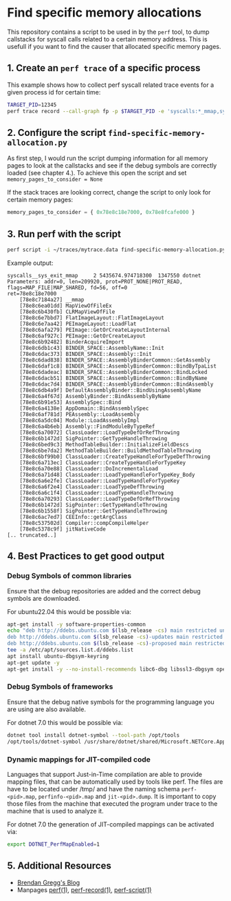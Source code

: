 # Find specific memory allocations 

This repository contains a script to be used in by the `perf` tool, to dump callstacks for syscall calls related to a certain memory address. This is usefull if you want to find the causer that allocated specific memory pages.

## 1. Create an `perf trace` of a specific process

This example shows how to collect perf syscall related trace events for a given process id for certain time:

```zsh
TARGET_PID=12345
perf trace record --call-graph fp -p $TARGET_PID -e 'syscalls:*_mmap,syscalls:*_munmap,syscalls:*_brk,syscalls:*_mremap' -o "~/traces/mytrace.data --sleep 60m
```

## 2. Configure the script `find-specific-memory-allocation.py`
As first step, I would run the script dumping information for all memory pages to look at the callstacks and see if the debug symbols are correctly loaded (see chapter 4.). To achieve this open the script and set `memory_pages_to_consider = None`

If the stack traces are looking correct, change the script to only look for certain memory pages:

```python
memory_pages_to_consider = { 0x78e8c18e7000, 0x78e8fcafe000 }
```

## 3. Run perf with the script 

```zsh
perf script -i ~/traces/mytrace.data find-specific-memory-allocation.py
```

Example output:

```output
syscalls__sys_exit_mmap     2 5435674.974718300  1347550 dotnet               
Parameters: addr=0, len=209920, prot=PROT_NONE|PROT_READ, flags=MAP_FILE|MAP_SHARED, fd=56, off=0
ret=78e8c18e7000
	[78e8c7184a27] __mmap
	[78e8c6ea01dd] MapViewOfFileEx
	[78e8c6b430fb] CLRMapViewOfFile
	[78e8c6e7bbd7] FlatImageLayout::FlatImageLayout
	[78e8c6e7aa42] PEImageLayout::LoadFlat
	[78e8c6afa279] PEImage::GetOrCreateLayoutInternal
	[78e8c6af927c] PEImage::GetOrCreateLayout
	[78e8c6b92482] BinderAcquireImport
	[78e8c6db1c43] BINDER_SPACE::AssemblyName::Init
	[78e8c6dac373] BINDER_SPACE::Assembly::Init
	[78e8c6dad838] BINDER_SPACE::AssemblyBinderCommon::GetAssembly
	[78e8c6daf1c8] BINDER_SPACE::AssemblyBinderCommon::BindByTpaList
	[78e8c6dadeac] BINDER_SPACE::AssemblyBinderCommon::BindLocked
	[78e8c6dacb51] BINDER_SPACE::AssemblyBinderCommon::BindByName
	[78e8c6dac7d4] BINDER_SPACE::AssemblyBinderCommon::BindAssembly
	[78e8c6db4a9f] DefaultAssemblyBinder::BindUsingAssemblyName
	[78e8c6a4f67d] AssemblyBinder::BindAssemblyByName
	[78e8c6b91e53] AssemblySpec::Bind
	[78e8c6a4138e] AppDomain::BindAssemblySpec
	[78e8c6af781d] PEAssembly::LoadAssembly
	[78e8c6a5dc04] Module::LoadAssemblyImpl
	[78e8c6a4b6eb] Assembly::FindModuleByTypeRef
	[78e8c6a70072] ClassLoader::LoadTypeDefOrRefThrowing
	[78e8c6b1472d] SigPointer::GetTypeHandleThrowing
	[78e8c6bed9c3] MethodTableBuilder::InitializeFieldDescs
	[78e8c6be7da2] MethodTableBuilder::BuildMethodTableThrowing
	[78e8c6bf99b0] ClassLoader::CreateTypeHandleForTypeDefThrowing
	[78e8c6a713ec] ClassLoader::CreateTypeHandleForTypeKey
	[78e8c6a70e88] ClassLoader::DoIncrementalLoad
	[78e8c6a71d48] ClassLoader::LoadTypeHandleForTypeKey_Body
	[78e8c6a6e2fe] ClassLoader::LoadTypeHandleForTypeKey
	[78e8c6a6f2e4] ClassLoader::LoadTypeDefThrowing
	[78e8c6a6c1f4] ClassLoader::LoadTypeHandleThrowing
	[78e8c6a70293] ClassLoader::LoadTypeDefOrRefThrowing
	[78e8c6b1472d] SigPointer::GetTypeHandleThrowing
	[78e8c6b1558f] SigPointer::GetTypeHandleThrowing
	[78e8c6ac7ed7] CEEInfo::getArgClass
	[78e8c537502d] Compiler::compCompileHelper
	[78e8c5378c9f] jitNativeCode
[.. truncated..]
```

## 4. Best Practices to get good output

### Debug Symbols of common libraries

Ensure that the debug repositories are added and the correct debug symbols are downloaded.

For ubuntu22.04 this would be possible via:
```zsh
apt-get install -y software-properties-common
echo "deb http://ddebs.ubuntu.com $(lsb_release -cs) main restricted universe multiverse
deb http://ddebs.ubuntu.com $(lsb_release -cs)-updates main restricted universe multiverse | \
deb http://ddebs.ubuntu.com $(lsb_release -cs)-proposed main restricted universe multiverse" | \
tee -a /etc/apt/sources.list.d/ddebs.list
apt install ubuntu-dbgsym-keyring
apt-get update -y
apt-get install -y --no-install-recommends libc6-dbg libssl3-dbgsym openssl-dbgsym libicu70-dbgsym libstdc++6-dbgsym
```

### Debug Symbols of frameworks

Ensure that the debug native symbols for the programming language you are using are also available.

For dotnet 7.0 this would be possible via:
```zsh
dotnet tool install dotnet-symbol --tool-path /opt/tools
/opt/tools/dotnet-symbol /usr/share/dotnet/shared/Microsoft.NETCore.App/7.0.??/*
```

### Dynamic mappings for JIT-compiled code

Languages that support Just-in-Time compilation are able to provide mapping files, that can be automatically used by tools like perf. The files are have to be located under /tmp/ and have the naming schema `perf-<pid>.map`, `perfinfo-<pid>.map` and `jit-<pid>.dump`. It is important to copy those files from the machine that executed the program under trace to the machine that is used to analyze it.

For dotnet 7.0 the generation of JIT-compiled mappings can be activated via:
```zsh
export DOTNET_PerfMapEnabled=1
```

## 5. Additional Resources

* [Brendan Gregg's Blog](https://brendangregg.com/perf.html)
* Manpages [perf(1)](https://www.man7.org/linux/man-pages/man1/perf.1.html), [perf-record(1)](https://www.man7.org/linux/man-pages/man1/perf-record.1.html), [perf-script(1)](https://www.man7.org/linux/man-pages/man1/perf-script.1.html)